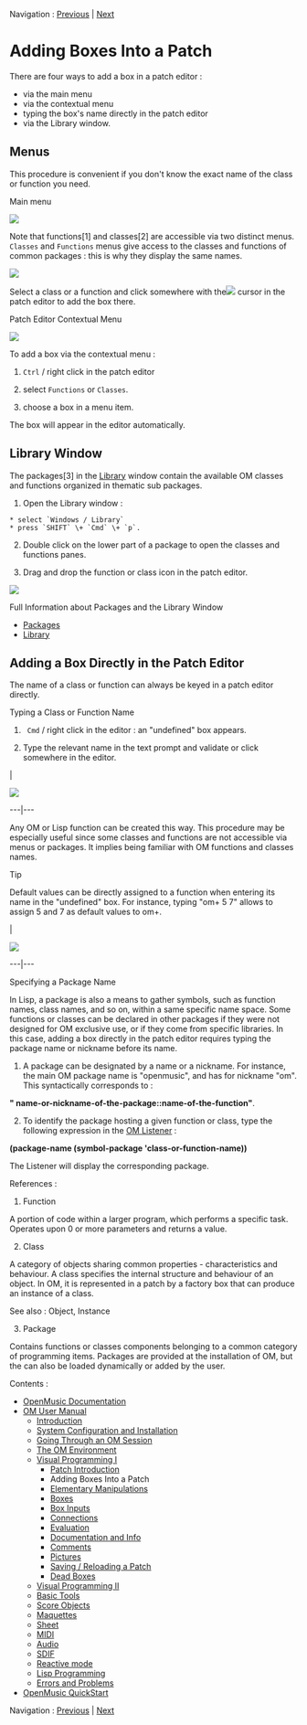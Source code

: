 Navigation : [Previous](ProgrammingIntro "page précédente\(Patch
Introduction\)") | [Next](ElementaryManips "page
suivante\(Elementary Manipulations\)")


# Adding Boxes Into a Patch

There are four ways to add a box in a patch editor :

  * via the main menu
  * via the contextual menu
  * typing the box's name directly in the patch editor
  * via the Library window. 

## Menus

This procedure is convenient if you don't know the exact name of the class or
function you need.

Main menu

![](../res/pickfun1.png)

Note that functions[1] and classes[2] are accessible via two distinct menus.
`Classes` and `Functions` menus give access to the classes and functions of
common packages : this is why they display the same names.

![](../res/addabox.png)

Select a class or a function and click somewhere with
the![](../res/addcursor_icon.png) cursor in the patch editor to add the box
there.

Patch Editor Contextual Menu

![](../res/context.png)

To add a box via the contextual menu :

  1. `Ctrl` / right click in the patch editor

  2. select `Functions` or `Classes`.

  3. choose a box in a menu item.

The box will appear in the editor automatically.

## Library Window

The packages[3] in the [Library](Library) window contain the available OM
classes and functions organized in thematic sub packages.

  1. Open the Library window : 

    * select `Windows / Library`
    * press `SHIFT` \+ `Cmd` \+ `p`.
  2. Double click on the lower part of a package to open the classes and functions panes.

  3. Drag and drop the function or class icon in the patch editor.

![](../res/funpack.png)

Full Information about Packages and the Library Window

  * [Packages](Packages)
  * [Library](Library)

## Adding a Box Directly in the Patch Editor

The name of a class or function can always be keyed in a patch editor
directly.

Typing a Class or Function Name

  1. ` Cmd` / right click in the editor : an "undefined" box appears. 

  2. Type the relevant name in the text prompt and validate or click somewhere in the editor.

|

![](../res/createnote.png)  
  
---|---  
  
Any OM or Lisp function can be created this way. This procedure may be
especially useful since some classes and functions are not accessible via
menus or packages. It implies being familiar with OM functions and classes
names.

Tip

Default values can be directly assigned to a function when entering its name
in the "undefined" box. For instance, typing "om+ 5 7" allows to assign 5 and
7 as default values to om+.

|

![](../res/argtip.png)  
  
---|---  
  
Specifying a Package Name

In Lisp, a package is also a means to gather symbols, such as function names,
class names, and so on, within a same specific name space. Some functions or
classes can be declared in other packages if they were not designed for OM
exclusive use, or if they come from specific libraries. In this case, adding a
box directly in the patch editor requires typing the package name or nickname
before its name.

  1. A package can be designated by a name or a nickname. For instance, the main OM package name is "openmusic", and has for nickname "om". This syntactically corresponds to : 

**" name-or-nickname-of-the-package::name-of-the-function"**.

  2. To identify the package hosting a given function or class, type the following expression in the  [OM Listener](MainWindows) : 

**(package-name (symbol-package 'class-or-function-name))**

The Listener will display the corresponding package.

References :

  1. Function

A  portion of code within a larger program, which performs a specific task.
Operates upon 0 or more parameters and returns a value.

  2. Class

A category of objects sharing common properties - characteristics and
behaviour. A class specifies the internal structure and behaviour of an
object. In OM, it is represented in a patch by a factory box that can produce
an instance of a class.

See also : Object, Instance

  3. Package

Contains functions or classes components belonging to a common category of
programming items. Packages are provided at the installation of OM, but the
can also be loaded dynamically or added by the user.

Contents :

  * [OpenMusic Documentation](OM-Documentation)
  * [OM User Manual](OM-User-Manual)
    * [Introduction](00-Contents)
    * [System Configuration and Installation](Installation)
    * [Going Through an OM Session](Goingthrough)
    * [The OM Environment](Environment)
    * [Visual Programming I](BasicVisualProgramming)
      * [Patch Introduction](ProgrammingIntro)
      * Adding Boxes Into a Patch
      * [Elementary Manipulations](ElementaryManips)
      * [Boxes](Boxes)
      * [Box Inputs](BoxInputs)
      * [Connections](Connections)
      * [Evaluation](Evaluation)
      * [Documentation and Info](DocAndInfo)
      * [Comments](Comments)
      * [Pictures](Pictures)
      * [Saving / Reloading a Patch](SavingPatch)
      * [Dead Boxes](DeadBox)
    * [Visual Programming II](AdvancedVisualProgramming)
    * [Basic Tools](BasicObjects)
    * [Score Objects](ScoreObjects)
    * [Maquettes](Maquettes)
    * [Sheet](Sheet)
    * [MIDI](MIDI)
    * [Audio](Audio)
    * [SDIF](SDIF)
    * [Reactive mode](Reactive)
    * [Lisp Programming](Lisp)
    * [Errors and Problems](errors)
  * [OpenMusic QuickStart](QuickStart-Chapters)

Navigation : [Previous](ProgrammingIntro "page précédente\(Patch
Introduction\)") | [Next](ElementaryManips "page
suivante\(Elementary Manipulations\)")

